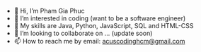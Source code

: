 - 👋 Hi, I’m Pham Gia Phuc
- 👀 I’m interested in coding (want to be a software engineer)
- 🌱 My skills are Java, Python, JavaScript, SQL and HTML-CSS
- 💞️ I’m looking to collaborate on ... (update soon)
- 📫 How to reach me by email: acuscodinghcm@gmail.com

<!---
phamgiaphuc/phamgiaphuc is a ✨ special ✨ repository because its `README.md` (this file) appears on your GitHub profile.
You can click the Preview link to take a look at your changes.
--->
